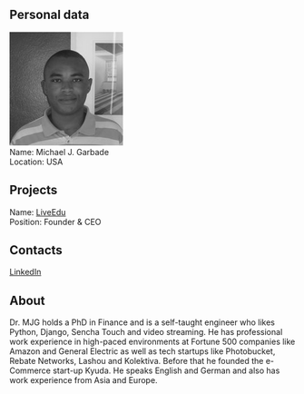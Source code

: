 ## Personal data
![michael j garbade photo](photo/michael_j_garbade.jpg)  
Name:   Michael J. Garbade  
Location: USA  
## Projects 
Name: [LiveEdu](../projects/liveedu.md)  
Position: Founder & CEO   
## Contacts
[LinkedIn](https://www.linkedin.com/in/garbade/)    
## About
Dr. MJG holds a PhD in Finance and is a self-taught engineer who likes Python, Django, Sencha Touch and video streaming. He has professional work experience in high-paced environments at Fortune 500 companies like Amazon and General Electric as well as tech startups like Photobucket, Rebate Networks, Lashou and Kolektiva. Before that he founded the e-Commerce start-up Kyuda. He speaks English and German and also has work experience from Asia and Europe.
